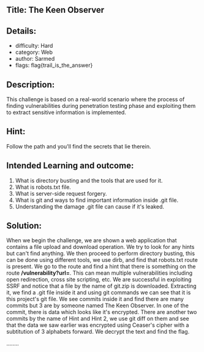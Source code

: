 ﻿## Title: The Keen Observer

## Details:
* difficulty: Hard
* category: Web 
* author: Sarmed
* flags: flag{trail_is_the_answer}

## Description:
This challenge is based on a real-world scenario where the process of finding vulnerabilities during penetration testing phase and exploiting them to extract sensitive information is implemented.

## Hint:
Follow the path and you'll find the secrets that lie therein.

## Intended Learning and outcome:
1. What is directory busting and the tools that are used for it.
2. What is robots.txt file.
3. What is server-side request forgery.
4. What is git and ways to find important information inside .git file.
5. Understanding the damage .git file can cause if it's leaked.

## Solution: 
When we begin the challenge, we are shown a web application that contains a file upload and download operation. We try to look for any hints but can't find anything. We then proceed to perform directory busting, this can be done using different tools, we use dirb, and find that robots.txt route is present. We go to the route and find a hint that there is something on the route **/vulnerability?url=**.
This can mean multiple vulnerabilities including open redirection, cross site scripting, etc. We are successful in exploiting SSRF and notice that a file by the name of git.zip is downloaded. Extracting it, we find a .git file inside it and using git commands we can see that it is this project's git file. We see commits inside it and find there are many commits but 3 are by someone named The Keen Observer. In one of the commit, there is data which looks like it's encrypted. There are another two commits by the name of Hint and Hint 2, we use git diff on them and see that the data we saw earlier was encrypted using Ceaser's cipher with a subtitution of 3 alphabets forward. We decrypt the text and find the flag.


........




